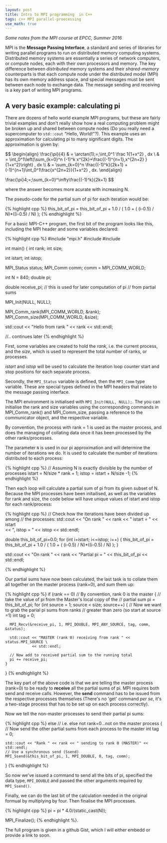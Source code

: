 ```yaml
---
layout: post
title: Intro to MPI programming  in C++
tags: c++ MPI parallel-proecessing
use_math: true
---
```


*Some notes from the MPI course at EPCC, Summer 2016*

MPI is the **Message Passing Interface**, a standard and series of libraries for writing parallel programs to run on distributed memory computing systems. Distributed memory systems are essentially a series of network computers, or compute nodes, each with their own processors and memory. The key difference between *distributed* memory systems and their *shared-memory* counterparts is that each compute node under the distributed model (MPI) has its own memory address space, and special messages must be sent between each node to exchange data. The message sending and receiving is a key part of writing MPI programs.

## A very basic example: calculating pi

There are dozens of hello world example MPI programs, but these are fairly trivial examples and don't really show how a real computing problem might be broken up and shared between compute nodes (Do you really need a supercomputer to `std::cout` "Hello, World!"?). This example uses an approximation for calculating pi to many significant digits. The approximation is given by:

$$
  \\begin{align}
  \frac{\pi}{4} & = \arctan(1)\;=\;\int_0^1 \frac 1{1+x^2} \, dx \\
  & = \int_0^1\left(\sum_{k=0}^n (-1)^k x^{2k}+\frac{(-1)^{n+1}\,x^{2n+2} }{1+x^2}\right) \, dx \\\\
  & = \sum_{k=0}^n \frac{(-1)^k}{2k+1}
  +(-1)^{n+1}\int_0^1\frac{x^{2n+2}}{1+x^2} \, dx.
  \\end{align}
  
  \\frac{\pi}4\;=\;\sum_{k=0}^\infty\frac{(-1)^k}{2k+1}
$$

where the answer becomes more acurate with increasing N.

The pseudo-code for the partial sum of pi for each iteration would be:

{% highlight cpp %}
this_bit_of_pi = this_bit_of_pi + 1.0 / ( 1.0 + ( (i-0.5) / N)*((i-0.5) / N) );
{% endhighlight %}

For a basic MPI-C++ program, the first bit of the program looks like this, including the MPI header and some variables declared:

{% highlight cpp %}
#include "mpi.h"
#include <iostream>
#include <cmath>

int main()
{
  int rank;
  int size;

  int istart;
  int istop;


  MPI_Status status;
  MPI_Comm comm;
  comm = MPI_COMM_WORLD;

  int N = 840;
  double pi;

  double receive_pi;
  // this is used for later computation of pi
  // from partial sums

  MPI_Init(NULL, NULL);

  MPI_Comm_rank(MPI_COMM_WORLD, &rank);
  MPI_Comm_size(MPI_COMM_WORLD, &size);

  std::cout << "Hello from rank " << rank << std::endl;

  //.. continues later
{% endhighlight %}

First, some variables are created to hold the *rank*, i.e. the current process, and the *size*, which is used to represent the total number of ranks, or processes.

*istart* and *istop* will be used to calculate the iteration loop counter start and stop positions for each separate process.

Secondly, the `MPI_Status` variable is defined, then the `MPI_Comm` type variable. These are special types defined in the MPI headers that relate to the message passing interface.

The MPI environment is initialised with `MPI_Init(NULL, NULL);`. The you can initialise the rank and size variables using the corresponding commands in MPI_Comm_rank() and MPI_Comm_size, passing a reference to the communicator object, and the respective variable.

By convention, the process with rank = 1 is used as the master process, and does the managing of collating data once it has been processed by the other ranks/processes.

The parameter `N` is used in our pi approximation and will determine the number of iterations we do. It is used to calculate the number of iterations distributed to each process:

{% highlight cpp %}
  // Assuming N is exactly divisible by the number of processes
  istart = N/size * rank + 1;
  istop = istart + N/size -1;
{% endhighlight %}

Then each loop will calculate a partial sum of pi from its given subset of N.
Because the MPI processes have been initailised, as well as the variables for rank and size, the code below will have unique values of istart and istop for each rank/process:

{% highlight cpp %}
  // Check how the iterations have been divided up among 
  // the processes:
  std::cout << "On rank " << rank << " istart = " << istart \
            << ", istop = " << istop << std::endl;

  double this_bit_of_pi=0.0;
  for (int i=istart; i<=istop; i++)
  {
    this_bit_of_pi = this_bit_of_pi + 1.0 / ( 1.0 + ( (i-0.5) / N)*((i-0.5) / N) );
  }

  std::cout << "On rank " << rank << "Partial pi = " << this_bit_of_pi << std::endl;

{% endhighlight %}

Our partial sums have now been calculated, the last task is to collate them all together on the master process (rank=0), and sum them up:

{% highlight cpp %}
  if (rank == 0) // By convention, rank 0 is the master
  {
    // take the value of pi from the Master's local copy of the 
    // partial sum
    pi = this_bit_of_pi;
    for (int source = 1; source < size; source++)
    {
      // Now we want to grab the parial pi sums from ranks
      // greater than zero (so start at source =1)
      int tag = 0;

      MPI_Recv(&receive_pi, 1, MPI_DOUBLE, MPI_ANY_SOURCE, tag, comm, &status);

      std::cout << "MASTER (rank 0) receiving from rank " << status.MPI_SOURCE \
                << std::endl;

      // Now add to received partial sum to the running total
      pi += receive_pi;
    }
  }
{% endhighlight %}

The key part of the above code is that we are telling the master process (rank=0) to be ready to **receive** all the partial sums of pi. MPI requires both send and receive calls. However, the **send** command has to be issued from the respective processes themselves (There's no 'get' command *per se*, it's a two-stage process that has to be set up on each process correctly).

Now we tell the non-master processes to send their partial pi sums:

{% highlight cpp %}
  else // i.e. else not rank=0...not on the master process
  {
    // Now send the other partial sums from each process to the master
    int tag = 0;

    std::cout << "Rank " << rank << " sending to rank 0 (MASTER)" << std::endl;
    // Use a synchronous send (Ssend)
    MPI_Ssend(&this_bit_of_pi, 1, MPI_DOUBLE, 0, tag, comm);
  }
{% endhighlight %}

So now we've issued a command to send all the bits of pi, specified the data type, `MPI_DOUBLE` and passed the other arguments required by `MPI_Ssend()`.

Finally, we can do the last bit of the calculation needed in the original formual by multiplying by four. Then finalise the MPI processes.

{% highlight cpp %}
  pi = pi * 4.0/(static_cast<double>(N));

  MPI_Finalize();
{% endhighlight %}.

The full program is given in a github Gist, which I will either embedd or provide a link to soon. 

